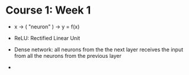 # Course 1: Week 1

- x -> ( "neuron" ) -> y = f(x)

- ReLU: Rectified Linear Unit

- Dense network: all neurons from the the next layer receives the input from all the neurons from the previous layer

- 